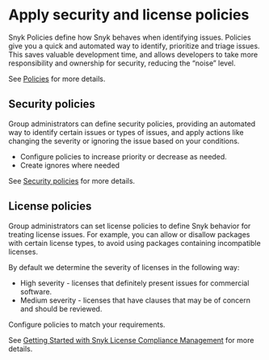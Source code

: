 # Apply security and license policies

Snyk Policies define how Snyk behaves when identifying issues. Policies give you a quick and automated way to identify, prioritize and triage issues. This saves valuable development time, and allows developers to take more responsibility and ownership for security, reducing the “noise” level.

See [Policies](../../../manage-issues/policies/) for more details.

## Security policies

Group administrators can define security policies, providing an automated way to identify certain issues or types of issues, and apply actions like changing the severity or ignoring the issue based on your conditions.&#x20;

* Configure policies to increase priority or decrease as needed.&#x20;
* Create ignores where needed

See [Security policies](../../../manage-issues/policies/security-policies/) for more details.

## License policies

Group administrators can set license policies to define Snyk behavior for treating license issues. For example, you can allow or disallow packages with certain license types, to avoid using packages containing incompatible licenses.

By default we determine the severity of licenses in the following way:

* High severity - licenses that definitely present issues for commercial software.
* Medium severity - licenses that have clauses that may be of concern and should be reviewed.

Configure policies to match your requirements.

See [Getting Started with Snyk License Compliance Management](../../../scan-applications/start-scanning-using-the-cli-web-ui-or-api/scan-open-source-libraries-and-licenses/snyk-license-compliance-management.md) for more details.







